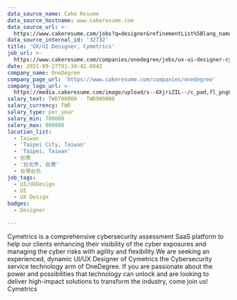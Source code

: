 ```yaml
---
data_source_name: Cake Resume
data_source_hostname: www.cakeresume.com
data_source_url: >-
  https://www.cakeresume.com/jobs?q=designer&refinementList%5Blang_name%5D%5B0%5D=English&refinementList%5Bsalary_type%5D=per_year
data_source_internal_id: '32732'
title: 'UX/UI Designer, Cymetrics'
job_url: >-
  https://www.cakeresume.com/companies/onedegree/jobs/ux-ui-designer-cyber-product
date: 2021-09-27T01:34:42.684Z
company_name: OneDegree
company_page_url: 'https://www.cakeresume.com/companies/onedegree'
company_logo_url: >-
  https://media.cakeresume.com/image/upload/s--6XjriZIL--/c_pad,fl_png8,h_200,w_200/v1642045226/dn9ctblwuesbjr2edfkx.png
salary_text: TWD700000 - TWD980000
salary_currency: TWD
salary_type: per_year
salary_min: 700000
salary_max: 980000
location_list:
  - Taiwan
  - 'Taipei City, Taiwan'
  - 'Taipei, Taiwan'
  - 台灣
  - '台北市, 台灣'
  - 台灣台北
job_tags:
  - UI/UXDesign
  - UI
  - UX Design
badges:
  - Designer

---
```


Cymetrics is a comprehensive cybersecurity assessment SaaS platform to help our clients enhancing their visibility of the cyber exposures and managing the cyber risks with agility and flexibility.We are seeking an experienced, dynamic UI/UX Designer of Cymetrics the Cybersecurity service technology arm of OneDegree. If you are passionate about the power and possibilities that technology can unlock and are looking to deliver high-impact solutions to transform the industry, come join us! Cymetrics